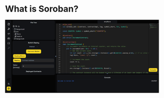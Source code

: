 # What is Soroban?

![](https://raw.githubusercontent.com/POLearn/soroban-stellar-smart-contract/refs/heads/master/content/assets/images/ide.png)
